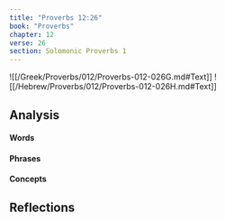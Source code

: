 ```yaml
---
title: "Proverbs 12:26"
book: "Proverbs"
chapter: 12
verse: 26
section: Solomonic Proverbs 1
---
```

![[/Greek/Proverbs/012/Proverbs-012-026G.md#Text]]
![[/Hebrew/Proverbs/012/Proverbs-012-026H.md#Text]]

## Analysis

#### Words

#### Phrases

#### Concepts

## Reflections
